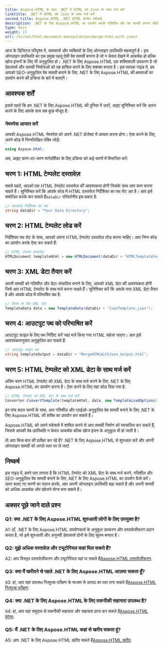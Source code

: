 ```yaml
---
title: Aspose.HTML के साथ .NET में HTML को Json के साथ मर्ज करें
linktitle: .NET में HTML को Json के साथ मर्ज करें
second_title: Aspose.HTML .NET HTML हेरफेर एपीआई
description: .NET के लिए Aspose.HTML का उपयोग करके गतिशील और वेब सामग्री बनाना सीखें। अपनी ऑनलाइन उपस्थिति को सशक्त बनाएं और अपने दर्शकों को शामिल करें।
type: docs
weight: 17
url: /hi/net/html-document-manipulation/merge-html-with-json/
---
```


आज के डिजिटल परिदृश्य में, व्यवसायों और व्यक्तियों के लिए ऑनलाइन उपस्थिति महत्वपूर्ण है। इस ऑनलाइन उपस्थिति का एक प्रमुख पहलू ऐसी वेब सामग्री बनाना है जो न केवल देखने में आकर्षक हो बल्कि खोज इंजनों के लिए भी अनुकूलित हो। .NET के लिए Aspose.HTML एक शक्तिशाली उपकरण है जो डेवलपर्स और सामग्री निर्माताओं को यह हासिल करने के लिए सशक्त बनाता है। इस व्यापक गाइड में, हम आपको SEO-अनुकूलित वेब सामग्री बनाने के लिए .NET के लिए Aspose.HTML की क्षमताओं का उपयोग करने की प्रक्रिया के बारे में बताएंगे। 

## आवश्यक शर्तें

इससे पहले कि हम .NET के लिए Aspose.HTML की दुनिया में उतरें, आइए सुनिश्चित करें कि आरंभ करने के लिए आपके पास सब कुछ मौजूद है:

### नेमस्पेस आयात करें

आपको Aspose.HTML नेमस्पेस को अपने .NET प्रोजेक्ट में आयात करना होगा। ऐसा करने के लिए, अपने कोड में निम्नलिखित पंक्ति जोड़ें:

```csharp
using Aspose.Html;
```

अब, आइए चरण-दर-चरण मार्गदर्शिका के लिए प्रक्रिया को कई चरणों में विभाजित करें:

## चरण 1: HTML टेम्पलेट दस्तावेज़

 सबसे पहले, आपको एक HTML टेम्पलेट दस्तावेज़ की आवश्यकता होगी जिसके साथ आप काम करना चाहते हैं। सुनिश्चित करें कि आपके कोड में HTML दस्तावेज़ निर्देशिका का पथ सेट अप है। आप इसे संशोधित करके कर सकते हैं`dataDir` परिवर्तनीय इस प्रकार है:

```csharp
// दस्तावेज़ निर्देशिका का पथ
string dataDir = "Your Data Directory";
```

## चरण 2: HTML टेम्पलेट लोड करें

निर्देशिका पथ सेट के साथ, आपको अपना HTML टेम्पलेट दस्तावेज़ लोड करना चाहिए। आप निम्न कोड का उपयोग करके ऐसा कर सकते हैं:

```csharp
// HTML टेम्प्लेट दस्तावेज़
HTMLDocument templateHtml = new HTMLDocument(dataDir + "HTMLTemplateForJson.html");
```

## चरण 3: XML डेटा तैयार करें

अपनी सामग्री को गतिशील और डेटा-संचालित बनाने के लिए, आपको XML डेटा की आवश्यकता होगी जिसे आप HTML टेम्पलेट के साथ मर्ज करना चाहते हैं। सुनिश्चित करें कि आपके पास XML डेटा तैयार है और आपके कोड में परिभाषित पथ है:

```csharp
// विलय के लिए XML डेटा
TemplateData data = new TemplateData(dataDir + "JsonTemplate.json");
```

## चरण 4: आउटपुट पथ को परिभाषित करें

आउटपुट फ़ाइल के लिए पथ निर्दिष्ट करें जहां मर्ज किया गया HTML सहेजा जाएगा। आप इसे आवश्यकतानुसार अनुकूलित कर सकते हैं:

```csharp
// आउटपुट फ़ाइल पथ
string templateOutput = dataDir + "MergeHTMLWithJson_Output.html";
```

## चरण 5: HTML टेम्पलेट को XML डेटा के साथ मर्ज करें

अंतिम चरण HTML टेम्पलेट को XML डेटा के साथ मर्ज करने के लिए .NET के लिए Aspose.HTML का उपयोग करना है। ऐसा करने के लिए यहां कोड दिया गया है:

```csharp
// HTML टेम्पलेट को XML डेटा के साथ मर्ज करें
Converter.ConvertTemplate(templateHtml, data, new TemplateLoadOptions(), templateOutput);
```

इन पांच सरल चरणों के साथ, आप गतिशील और एसईओ-अनुकूलित वेब सामग्री बनाने के लिए .NET के लिए Aspose.HTML की शक्ति का उपयोग कर सकते हैं। 

Aspose.HTML को अपने वर्कफ़्लो में शामिल करने से आप सामग्री निर्माण को स्वचालित कर सकते हैं, जिससे आपकी वेब उपस्थिति न केवल आकर्षक बल्कि खोज इंजन के अनुकूल भी हो जाती है। 

तो आप किस बात की प्रतीक्षा कर रहे हैं? .NET के लिए Aspose.HTML से शुरुआत करें और अपनी ऑनलाइन सामग्री को अगले स्तर पर ले जाएं!

## निष्कर्ष

इस गाइड में, हमने पता लगाया है कि HTML टेम्प्लेट को XML डेटा के साथ मर्ज करने, गतिशील और SEO-अनुकूलित वेब सामग्री बनाने के लिए .NET के लिए Aspose.HTML का उपयोग कैसे करें। ऊपर बताए गए चरणों का पालन करके, आप अपनी ऑनलाइन उपस्थिति बढ़ा सकते हैं और अपनी सामग्री को अधिक आकर्षक और खोजने योग्य बना सकते हैं।

## अक्सर पूछे जाने वाले प्रश्न

### Q1: क्या .NET के लिए Aspose.HTML शुरुआती लोगों के लिए उपयुक्त है?

A1: हाँ, .NET के लिए Aspose.HTML उपयोगकर्ता के अनुकूल उपकरण और दस्तावेज़ीकरण प्रदान करता है, जो इसे शुरुआती और अनुभवी डेवलपर्स दोनों के लिए सुलभ बनाता है।

### Q2: मुझे अधिक दस्तावेज़ और ट्यूटोरियल कहां मिल सकते हैं?

 A2: आप विस्तृत दस्तावेज़ीकरण और ट्यूटोरियल यहां पा सकते हैं[Aspose.HTML दस्तावेज़ीकरण](https://reference.aspose.com/html/net/).

### Q3: क्या मैं खरीदने से पहले .NET के लिए Aspose.HTML आज़मा सकता हूँ?

 उ3: हां, आप यहां उपलब्ध निःशुल्क परीक्षण के माध्यम से उत्पाद का पता लगा सकते हैं[Aspose.HTML निःशुल्क परीक्षण](https://releases.aspose.com/).

### Q4: क्या .NET के लिए Aspose.HTML के लिए तकनीकी सहायता उपलब्ध है?

 उ4: हां, आप यहां समुदाय से तकनीकी सहायता और सहायता प्राप्त कर सकते हैं[Aspose.HTML फोरम](https://forum.aspose.com/).

### Q5: मैं .NET के लिए Aspose.HTML कहां से खरीद सकता हूं?

 A5: आप .NET के लिए Aspose.HTML खरीद सकते हैं[Aspose.HTML खरीद](https://purchase.aspose.com/buy).